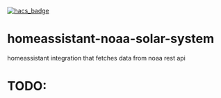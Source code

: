 [![hacs_badge](https://img.shields.io/badge/HACS-Custom-41BDF5.svg?style=for-the-badge)](https://github.com/hacs/integration)

# homeassistant-noaa-solar-system
homeassistant integration that fetches data from noaa rest api

# TODO: